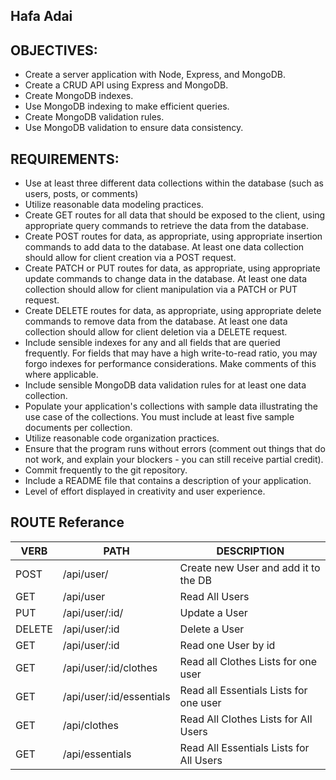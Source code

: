 ## Hafa Adai

## OBJECTIVES:
- Create a server application with Node, Express, and MongoDB.
- Create a CRUD API using Express and MongoDB.
- Create MongoDB indexes.
- Use MongoDB indexing to make efficient queries.
- Create MongoDB validation rules.
- Use MongoDB validation to ensure data consistency.

## REQUIREMENTS:
- Use at least three different data collections within the database (such as users, posts, or comments)
- Utilize reasonable data modeling practices.
- Create GET routes for all data that should be exposed to the client, using appropriate query commands to retrieve the data from the database.
- Create POST routes for data, as appropriate, using appropriate insertion commands to add data to the database. At least one data collection should allow for client creation via a POST request.
- Create PATCH or PUT routes for data, as appropriate, using appropriate update commands to change data in the database. At least one data collection should allow for client manipulation via a PATCH or PUT request.
- Create DELETE routes for data, as appropriate, using appropriate delete commands to remove data from the database. At least one data collection should allow for client deletion via a DELETE request.
- Include sensible indexes for any and all fields that are queried frequently. For fields that may have a high write-to-read ratio, you may forgo indexes for performance considerations. Make comments of this where applicable.
- Include sensible MongoDB data validation rules for at least one data collection.
- Populate your application's collections with sample data illustrating the use case of the collections. You must include at least five sample documents per collection.
- Utilize reasonable code organization practices.
- Ensure that the program runs without errors (comment out things that do not work, and explain your blockers - you can still receive partial credit).
- Commit frequently to the git repository.
- Include a README file that contains a description of your application.
- Level of effort displayed in creativity and user experience.

## ROUTE Referance

|  VERB  |    PATH                  |  	DESCRIPTION                           | 
|--------|--------------------------|-----------------------------------------|
|  POST  | /api/user/               | Create new User and add it to the DB    |
|    GET | /api/user                | Read All Users                          |
|    PUT | /api/user/:id/           | Update a User                           |
| DELETE | /api/user/:id            | Delete a User                           |
|    GET | /api/user/:id            | Read one User by id                     |
|    GET | /api/user/:id/clothes    | Read all Clothes Lists for one user     |
|    GET | /api/user/:id/essentials | Read all Essentials Lists for one user  |
|    GET | /api/clothes             | Read All Clothes Lists for All Users    |
|    GET | /api/essentials          | Read All Essentials Lists for All Users |
